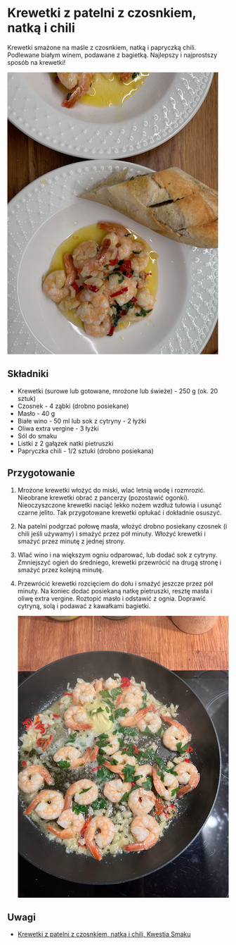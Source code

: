 # Krewetki z patelni z czosnkiem, natką i chili

Krewetki smażone na maśle z czosnkiem, natką i papryczką chili. Podlewane
białym winem, podawane z bagietką. Najlepszy i najprostszy sposób na krewetki!

![](./krewetki-z-patelni-z-czosnkiem-natka-i-chili-talerz.png)

## Składniki

* Krewetki (surowe lub gotowane, mrożone lub świeże) - 250 g (ok. 20 sztuk)
* Czosnek - 4 ząbki (drobno posiekane)
* Masło - 40 g
* Białe wino - 50 ml lub sok z cytryny - 2 łyżki
* Oliwa extra vergine - 3 łyżki
* Sól do smaku
* Listki z 2 gałązek natki pietruszki
* Papryczka chili - 1/2 sztuki (drobno posiekana)

## Przygotowanie

1. Mrożone krewetki włożyć do miski, wlać letnią wodę i rozmrozić. Nieobrane
   krewetki obrać z pancerzy (pozostawić ogonki). Nieoczyszczone krewetki
   naciąć lekko nożem wzdłuż tułowia i usunąć czarne jelito. Tak przygotowane
   krewetki opłukać i dokładnie osuszyć.
2. Na patelni podgrzać połowę masła, włożyć drobno posiekany czosnek (i chili
   jeśli używamy) i smażyć przez pół minuty. Włożyć krewetki i smażyć przez
   minutę z jednej strony.
3. Wlać wino i na większym ogniu odparować, lub dodać sok z cytryny. Zmniejszyć
   ogień do średniego, krewetki przewrócić na drugą stronę i smażyć przez
   kolejną minutę.
4. Przewrócić krewetki rozcięciem do dołu i smażyć jeszcze przez pół minuty. Na
   koniec dodać posiekaną natkę pietruszki, resztę masła i oliwę extra vergine.
   Roztopić masło i odstawić z ognia. Doprawić cytryną, solą i podawać z
   kawałkami bagietki.

    ![](./krewetki-z-patelni-z-czosnkiem-natka-i-chili-patelnia.png)

## Uwagi

* [Krewetki z patelni z czosnkiem, natką i chili, Kwestia Smaku](https://www.kwestiasmaku.com/ryby_i_owoce_morza/krewetki/krewetki_z_patelni/przepis.html)
